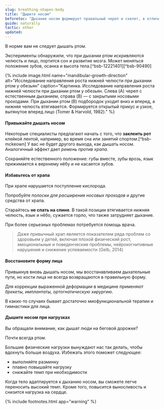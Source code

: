 ```yaml
---
slug: breathing-shapes-body
title: "Дышите носом"
beforetoc: "Дыхание носом формирует правильный череп и скелет, в отличие от дыхания ртом."
guide: naturally
tactic: other
updated:
---
```

В норме вам не следует дышать ртом.

Эксперименты обнаружили, что при дыхании ртом искривляются челюсть и лицо, портится сон и развитие мозга. Может меняться положение зубов, осанка и высота тела.[^bsb-12221401][^bsb-90490]

{% include image.html name="mandibular-growth-direction" alt="Исследование направления роста нижней челюсти при дыхании ртом у обезьян" caption="Картинка. Исследование направления роста нижней челюсти при дыхании ртом у обезьян. Слева (A) череп с естественным дыханием, справа (B) — с закрытыми носовыми проходами. При дыхании ртом (B) подбородок уходит вниз и вперед, а нижняя челюсть втягивается. Формируется открытый прикус и узкое, вытянутое вперед лицо (Tomer & Harvold, 1982)." %}

#### Привыкайте дышать носом

Некоторые специалисты предлагают начать с того, что **заклеить рот** клейкой лентой, например, во время сна или занятий спортом.[^bsb-mckeown] У вас не будет другого выхода, как дышать носом. Аналогичный эффект дает *ремень против храпа*.

Сохраняйте естественного положение: губы вместе, зубы врозь, язык прижимается к верхнему нёбу и не касается зубов.

#### Избавьтесь от храпа

При храпе нарушается поступление кислорода.

Попробуйте *полоски для расширения носовых проходов* и другие средства от храпа.

Старайтесь **не спать на спине**. В такой позиции втягивается нижняя челюсть, язык и нёбо, сужается горло, что также затрудняет дыхание.

При более серьезных проблемах потребуется помощь врача.

> Даже привычный храп является показателем ряда проблем со здоровьем у детей, включая плохой физический рост, эмоциональные и поведенческие проблемы, нейрокогнитивные нарушения и снижение успеваемости (Gelb, 2014)

#### Восстановите форму лица

Привыкнув вновь дышать носом, мы восстанавливаем дыхательные пути, но кости лица не всегда возвращаются в правильную форму.

Для коррекции выраженной деформации в медицине применяют *брекеты, имплантаты, ортогнатическую хирургию*.

В каких-то случаях бывает достаточно миофункциональной терапии и гимнастики для лица.

#### Дышите носом при нагрузках

Вы обращали внимание, как дышат люди на беговой дорожке?

Почти всегда ртом.

Большие физические нагрузки вынуждают нас так делать, чтобы вдохнуть больше воздуха. Избежать этого поможет следующее:

- выполняйте разминку
- плавно повышайте нагрузку
- снижайте темп при необходимости

Когда тело адаптируется к дыханию носом, вы сможете легче переносить высокий темп. Кроме того, повысится выносливость и снизится нагрузка на сердце.

{% include footnotes.html app="warning" %}
